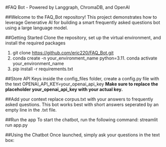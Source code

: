#FAQ Bot - Powered by Langgraph, ChromaDB, and OpenAI

##Welcome to the FAQ_Bot repository! This project demonstrates how to leverage Generative AI for building a smart frequently asked questions bot using a large language model.

##Getting Started
Clone the repository, set up the virtual environment, and install the required packages
1. git clone https://github.com/eric220/FAQ_Bot.git
2. conda create -n your_environment_name python=3.11. conda activate your_environment_name
3. pip install -r requirements.txt

##Store API Keys
inside the config_files folder, create a config.py file with the text OPENAI_API_KEY=your_openai_api_key
**Make sure to replace the placeholder your_openai_api_key with your actual key.**

##Add your context
replace corpus.txt with your answers to frequently asked questions. This bot works best with short answers seperated by an empty line in the .txt file.

##Run the app
To start the chatbot, run the following command:
streamlit run app.py

##Using the Chatbot
Once launched, simply ask your questions in the text box:

